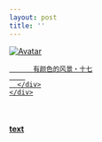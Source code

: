 ```yaml
---
layout: post
title: ''
---
```


<p class="imglist">

<div class="image-container">
  <a href="https://pic.imgdb.cn/item/5ee87a282cb53f50fe996a23.jpg"  data-fancybox="images">
    <img src="https://pic.imgdb.cn/item/5ee87a282cb53f50fe996a23.jpg" alt="Avatar" class="image" />
    <div class="overlay">
      <div class="text">
        
          有颜色的风景・十七
        
      </div>
    </div>
  </a>
</div>








<a href="https://pic.imgdb.cn/item/5ee87a282cb53f50fe996a29.jpg" data-fancybox="images"><img src="" /></a>
<a href="https://pic.imgdb.cn/item/5ee87a282cb53f50fe996a2c.jpg" data-fancybox="images"><img src="" /></a>
<a href="https://pic.imgdb.cn/item/5ee87a282cb53f50fe996a34.jpg" data-fancybox="images"><img src="" /></a>
<a href="https://pic.imgdb.cn/item/5ee87a282cb53f50fe996a39.jpg" data-fancybox="images"><img src="" /></a>
<a href="https://pic.imgdb.cn/item/5ee87a282cb53f50fe996a40.jpg" data-fancybox="images"><img src="" /></a>
<a href="https://pic.imgdb.cn/item/5ee87a282cb53f50fe996a47.jpg" data-fancybox="images"><img src="" /></a>
<a href="https://pic.imgdb.cn/item/5ee87a282cb53f50fe996a4f.jpg" data-fancybox="images"><img src="" /></a>
<a href="https://pic.imgdb.cn/item/5ee87a282cb53f50fe996a52.jpg" data-fancybox="images"><img src="" /></a>
<a href="https://pic.imgdb.cn/item/5ee87a282cb53f50fe996a57.jpg" data-fancybox="images"><img src="" /></a>
<a href="https://pic.imgdb.cn/item/5ee87a282cb53f50fe996a5b.jpg" data-fancybox="images"><img src="" /></a>
<a href="https://pic.imgdb.cn/item/5ee87a282cb53f50fe996a5f.jpg" data-fancybox="images"><img src="" /></a>
<a href="https://pic.imgdb.cn/item/5ee87a282cb53f50fe996a62.jpg" data-fancybox="images"><img src="" /></a>
<a href="https://pic.imgdb.cn/item/5ee87a282cb53f50fe996a66.jpg" data-fancybox="images"><img src="" /></a>
<a href="https://pic.imgdb.cn/item/5ee87a282cb53f50fe996a6d.jpg" data-fancybox="images"><img src="" /></a>
<a href="https://pic.imgdb.cn/item/5ee87a282cb53f50fe996a70.jpg" data-fancybox="images"><img src="" /></a>
<a href="https://pic.imgdb.cn/item/5ee87a282cb53f50fe996a73.jpg" data-fancybox="images"><img src="" /></a>
<a href="https://pic.imgdb.cn/item/5ee87a282cb53f50fe996a78.jpg" data-fancybox="images"><img src="" /></a>
<a href="https://pic.imgdb.cn/item/5ee87a282cb53f50fe996a7a.jpg" data-fancybox="images"><img src="" /></a>
<a href="https://pic.imgdb.cn/item/5ee87a282cb53f50fe996a7d.jpg" data-fancybox="images"><img src="" /></a>
<a href="https://pic.imgdb.cn/item/5ee87a282cb53f50fe996a7f.jpg" data-fancybox="images"><img src="" /></a>
<a href="https://pic.imgdb.cn/item/5ee87a282cb53f50fe996a82.jpg" data-fancybox="images"><img src="" /></a>
<a href="https://pic.imgdb.cn/item/5ee87a282cb53f50fe996a85.jpg" data-fancybox="images"><img src="" /></a>
<a href="https://pic.imgdb.cn/item/5ee87a282cb53f50fe996a88.jpg" data-fancybox="images"><img src="" /></a>
<a href="https://pic.imgdb.cn/item/5ee87a282cb53f50fe996a8d.jpg" data-fancybox="images"><img src="" /></a>
<a href="https://pic.imgdb.cn/item/5ee87a282cb53f50fe996a92.jpg" data-fancybox="images"><img src="" /></a>
<a href="https://pic.imgdb.cn/item/5ee87a282cb53f50fe996a98.jpg" data-fancybox="images"><img src="" /></a>
<a href="https://pic.imgdb.cn/item/5ee87a282cb53f50fe996a9d.jpg" data-fancybox="images"><img src="" /></a>
<a href="https://pic.imgdb.cn/item/5ee87a282cb53f50fe996aa1.jpg" data-fancybox="images"><img src="" /></a>
<a href="https://pic.imgdb.cn/item/5ee87a282cb53f50fe996aa4.jpg" data-fancybox="images"><img src="" /></a>
<a href="https://pic.imgdb.cn/item/5ee87a742cb53f50fe99bed0.jpg" data-fancybox="images"><img src="" /></a>
<a href="https://pic.imgdb.cn/item/5ee87a742cb53f50fe99bed2.jpg" data-fancybox="images"><img src="" /></a>
<a href="https://pic.imgdb.cn/item/5ee87a742cb53f50fe99bed4.jpg" data-fancybox="images"><img src="" /></a>
<a href="https://pic.imgdb.cn/item/5ee87a742cb53f50fe99bed8.jpg" data-fancybox="images"><img src="" /></a>
<a href="https://pic.imgdb.cn/item/5ee87a742cb53f50fe99bedb.jpg" data-fancybox="images"><img src="" /></a>
<a href="https://pic.imgdb.cn/item/5ee87a742cb53f50fe99bee1.jpg" data-fancybox="images"><img src="" /></a>
<a href="https://pic.imgdb.cn/item/5ee87a742cb53f50fe99bee5.jpg" data-fancybox="images"><img src="" /></a>
<a href="https://pic.imgdb.cn/item/5ee87a742cb53f50fe99bee7.jpg" data-fancybox="images"><img src="" /></a>
<a href="https://pic.imgdb.cn/item/5ee87a742cb53f50fe99bee9.jpg" data-fancybox="images"><img src="" /></a>
<a href="https://pic.imgdb.cn/item/5ee87a742cb53f50fe99beee.jpg" data-fancybox="images"><img src="" /></a>
<a href="https://pic.imgdb.cn/item/5ee87a742cb53f50fe99bef1.jpg" data-fancybox="images"><img src="" /></a>
<a href="https://pic.imgdb.cn/item/5ee87a742cb53f50fe99bef3.jpg" data-fancybox="images"><img src="" /></a>
<a href="https://pic.imgdb.cn/item/5ee87a742cb53f50fe99bef6.jpg" data-fancybox="images"><img src="" /></a>
<a href="https://pic.imgdb.cn/item/5ee87a742cb53f50fe99bef9.jpg" data-fancybox="images"><img src="" /></a>
<a href="https://pic.imgdb.cn/item/5ee87a742cb53f50fe99befe.jpg" data-fancybox="images"><img src="" /></a>
<a href="https://pic.imgdb.cn/item/5ee87a742cb53f50fe99bf00.jpg" data-fancybox="images"><img src="" /></a>
<a href="https://pic.imgdb.cn/item/5ee87a742cb53f50fe99bf02.jpg" data-fancybox="images"><img src="" /></a>
<a href="https://pic.imgdb.cn/item/5ee87a742cb53f50fe99bf04.jpg" data-fancybox="images"><img src="" /></a>
<a href="https://pic.imgdb.cn/item/5ee87a742cb53f50fe99bf06.jpg" data-fancybox="images"><img src="" /></a>
<a href="https://pic.imgdb.cn/item/5ee87a742cb53f50fe99bf09.jpg" data-fancybox="images"><img src="" /></a>
<a href="https://pic.imgdb.cn/item/5ee87a742cb53f50fe99bf0e.jpg" data-fancybox="images"><img src="" /></a>
<a href="https://pic.imgdb.cn/item/5ee87a742cb53f50fe99bf10.jpg" data-fancybox="images"><img src="" /></a>
<a href="https://pic.imgdb.cn/item/5ee87a742cb53f50fe99bf14.jpg" data-fancybox="images"><img src="" /></a>
<a href="https://pic.imgdb.cn/item/5ee87a742cb53f50fe99bf16.jpg" data-fancybox="images"><img src="" /></a>
<a href="https://pic.imgdb.cn/item/5ee87a742cb53f50fe99bf19.jpg" data-fancybox="images"><img src="" /></a>
<a href="https://pic.imgdb.cn/item/5ee87a742cb53f50fe99bf1e.jpg" data-fancybox="images"><img src="" /></a>
<a href="https://pic.imgdb.cn/item/5ee87a742cb53f50fe99bf23.jpg" data-fancybox="images"><img src="" /></a>
<a href="https://pic.imgdb.cn/item/5ee87a742cb53f50fe99bf26.jpg" data-fancybox="images"><img src="" /></a>
<a href="https://pic.imgdb.cn/item/5ee87a742cb53f50fe99bf29.jpg" data-fancybox="images"><img src="" /></a>
<a href="https://pic.imgdb.cn/item/5ee87a742cb53f50fe99bf2d.jpg" data-fancybox="images"><img src="" /></a>
<a href="https://pic.imgdb.cn/item/5ee87aaf2cb53f50fe99fff1.jpg" data-fancybox="images"><img src="" /></a>
<a href="https://pic.imgdb.cn/item/5ee87aaf2cb53f50fe99fff3.jpg" data-fancybox="images"><img src="" /></a>
<a href="https://pic.imgdb.cn/item/5ee87aaf2cb53f50fe99fff8.jpg" data-fancybox="images"><img src="" /></a>
<a href="https://pic.imgdb.cn/item/5ee87aaf2cb53f50fe99fffc.jpg" data-fancybox="images"><img src="" /></a>
<a href="https://pic.imgdb.cn/item/5ee87aaf2cb53f50fe99fffe.jpg" data-fancybox="images"><img src="" /></a>
<a href="https://pic.imgdb.cn/item/5ee87aaf2cb53f50fe9a0002.jpg" data-fancybox="images"><img src="" /></a>
<a href="https://pic.imgdb.cn/item/5ee87aaf2cb53f50fe9a0004.jpg" data-fancybox="images"><img src="" /></a>
<a href="https://pic.imgdb.cn/item/5ee87aaf2cb53f50fe9a0009.jpg" data-fancybox="images"><img src="" /></a>
<a href="https://pic.imgdb.cn/item/5ee87aaf2cb53f50fe9a000e.jpg" data-fancybox="images"><img src="" /></a>
<a href="https://pic.imgdb.cn/item/5ee87aaf2cb53f50fe9a0013.jpg" data-fancybox="images"><img src="" /></a>
<a href="https://pic.imgdb.cn/item/5ee87aaf2cb53f50fe9a001b.jpg" data-fancybox="images"><img src="" /></a>
<a href="https://pic.imgdb.cn/item/5ee87aaf2cb53f50fe9a001f.jpg" data-fancybox="images"><img src="" /></a>
<a href="https://pic.imgdb.cn/item/5ee87aaf2cb53f50fe9a0025.jpg" data-fancybox="images"><img src="" /></a>
<a href="https://pic.imgdb.cn/item/5ee87aaf2cb53f50fe9a0028.jpg" data-fancybox="images"><img src="" /></a>
<a href="https://pic.imgdb.cn/item/5ee87aaf2cb53f50fe9a002c.jpg" data-fancybox="images"><img src="" /></a>
<a href="https://pic.imgdb.cn/item/5ee87aaf2cb53f50fe9a0033.jpg" data-fancybox="images"><img src="" /></a>
<a href="https://pic.imgdb.cn/item/5ee87aaf2cb53f50fe9a0039.jpg" data-fancybox="images"><img src="" /></a>
<a href="https://pic.imgdb.cn/item/5ee87aaf2cb53f50fe9a003d.jpg" data-fancybox="images"><img src="" /></a>
<a href="https://pic.imgdb.cn/item/5ee87aaf2cb53f50fe9a0040.jpg" data-fancybox="images"><img src="" /></a>
<a href="https://pic.imgdb.cn/item/5ee87aaf2cb53f50fe9a0044.jpg" data-fancybox="images"><img src="" /></a>


</p>


#### [text](https://cxcxcx.cx/works/0035a.html)
